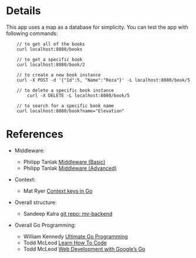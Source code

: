 # Details
This app uses a map as a database for simplicity. You can test the app with following commands:
```
    // to get all of the books
	curl localhost:8080/books
    
    // to get a specific book
	curl localhost:8080/book/2

    // to create a new book instance
	curl -X POST -d '{"Id":5, "Name":"Reza"}' -L localhost:8080/book/5
	
    // to delete a specific book instance
        curl -X DELETE -L localhost:8080/book/5
    
    // to search for a specific book name
	curl localhost:8080/book?name="Elevation"

```

# References
- Middleware:
    * Philipp Tanlak   [Middleware (Basic)](https://gowebexamples.com/basic-middleware/)
    * Philipp Tanlak   [Middleware (Advanced)](https://gowebexamples.com/advanced-middleware/) 
- Context:
    * Mat Ryer         [Context keys in Go](https://medium.com/@matryer/context-keys-in-go-5312346a868d)

- Overall structure:
    * Sandeep Kalra    [git repo: mv-backend](https://github.com/sandeepkalra/mv-backend)
- Overall Go Programming:
    * William Kennedy  [Ultimate Go Programming](https://www.oreilly.com/library/view/ultimate-go-programming/9780135261651/)
    * Todd McLeod      [Learn How To Code](https://www.udemy.com/course/learn-how-to-code/)
    * Todd McLeod      [Web Development with Google’s Go](https://www.udemy.com/go-programming-language/)